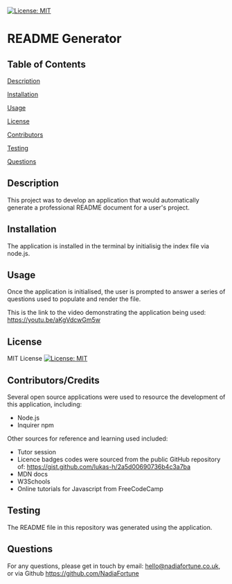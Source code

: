 
  [![License: MIT](https://img.shields.io/badge/License-MIT-yellow.svg)](https://opensource.org/licenses/MIT)
  # README Generator

  ## Table of Contents

  [Description](#description)

  [Installation](#installation)

  [Usage](#usage)

  [License](#license)

  [Contributors](#contributors)

  [Testing](#testing)

  [Questions](#questions)


  ## Description
  This project was to develop an application that would automatically generate a professional README document for a user's project. 

  ## Installation
  The application is installed in the terminal by initialisig the index file via node.js.

  ## Usage
  Once the application is initialised, the user is prompted to answer a series of questions used to populate and render the file.  

  This is the link to the  video demonstrating the application being used: https://youtu.be/aKgVdcwGm5w

  ## License
  MIT License  [![License: MIT](https://img.shields.io/badge/License-MIT-yellow.svg)](https://opensource.org/licenses/MIT)

  ## Contributors/Credits
   Several open source applications were used to resource the development of this application, including:  
   * Node.js  
   * Inquirer npm  
   
   Other sources for reference and learning used included:  
   * Tutor session
   * Licence badges codes were sourced from the public GitHub repository of: https://gist.github.com/lukas-h/2a5d00690736b4c3a7ba
   * MDN docs  
   * W3Schools  
   * Online tutorials for Javascript from FreeCodeCamp

  ## Testing
  The README file in this repository was generated using the application.

  ## Questions
  
  For any questions, please get in touch by email: hello@nadiafortune.co.uk, or via Github
  https://github.com/NadiaFortune